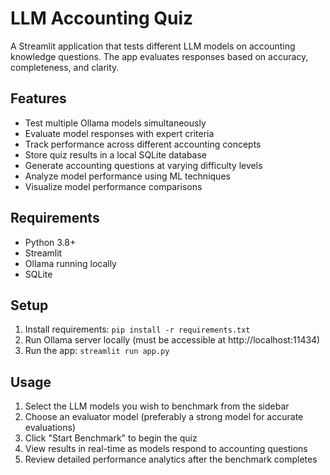 # LLM Accounting Quiz

A Streamlit application that tests different LLM models on accounting knowledge questions. The app evaluates responses based on accuracy, completeness, and clarity.

## Features
- Test multiple Ollama models simultaneously
- Evaluate model responses with expert criteria
- Track performance across different accounting concepts
- Store quiz results in a local SQLite database
- Generate accounting questions at varying difficulty levels
- Analyze model performance using ML techniques
- Visualize model performance comparisons

## Requirements
- Python 3.8+
- Streamlit
- Ollama running locally
- SQLite

## Setup
1. Install requirements: `pip install -r requirements.txt`
2. Run Ollama server locally (must be accessible at http://localhost:11434)
3. Run the app: `streamlit run app.py`

## Usage
1. Select the LLM models you wish to benchmark from the sidebar
2. Choose an evaluator model (preferably a strong model for accurate evaluations)
3. Click "Start Benchmark" to begin the quiz
4. View results in real-time as models respond to accounting questions
5. Review detailed performance analytics after the benchmark completes 

